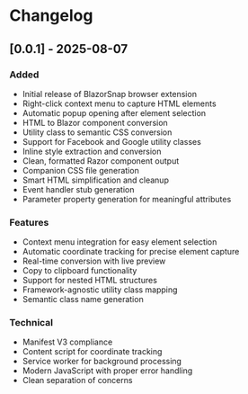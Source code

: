 # Changelog

## [0.0.1] - 2025-08-07

### Added
- Initial release of BlazorSnap browser extension
- Right-click context menu to capture HTML elements
- Automatic popup opening after element selection
- HTML to Blazor component conversion
- Utility class to semantic CSS conversion
- Support for Facebook and Google utility classes
- Inline style extraction and conversion
- Clean, formatted Razor component output
- Companion CSS file generation
- Smart HTML simplification and cleanup
- Event handler stub generation
- Parameter property generation for meaningful attributes

### Features
- Context menu integration for easy element selection
- Automatic coordinate tracking for precise element capture
- Real-time conversion with live preview
- Copy to clipboard functionality
- Support for nested HTML structures
- Framework-agnostic utility class mapping
- Semantic class name generation

### Technical
- Manifest V3 compliance
- Content script for coordinate tracking
- Service worker for background processing
- Modern JavaScript with proper error handling
- Clean separation of concerns
